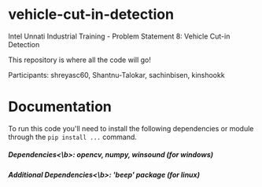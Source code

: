 # vehicle-cut-in-detection
Intel Unnati Industrial Training - Problem Statement 8: Vehicle Cut-in Detection

This repository is where all the code will go!

Participants: shreyasc60, Shantnu-Talokar, sachinbisen, kinshookk

# Documentation
To run this code you'll need to install the following dependencies or module through the 
`pip install ...` command.
##### <b>Dependencies<\b>: opencv, numpy, winsound (for windows)
##### <b>Additional Dependencies<\b>: 'beep' package (for linux)
